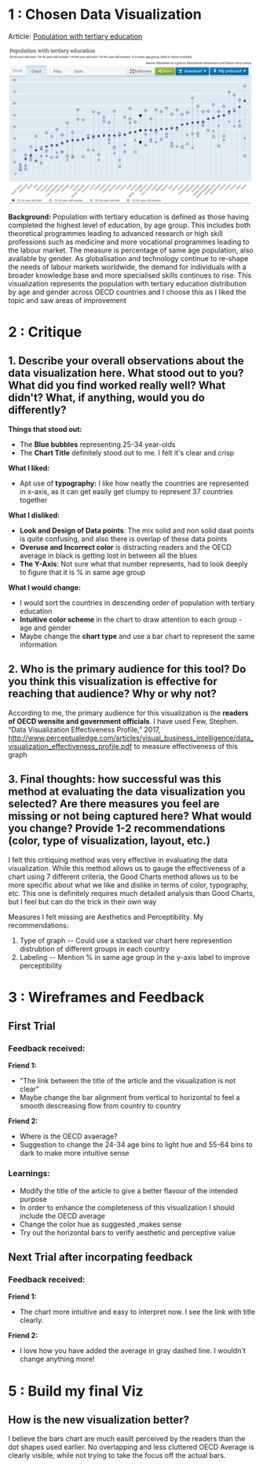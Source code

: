 # 1 : Chosen Data Visualization
Article: [Population with tertiary education](https://data.oecd.org/eduatt/population-with-tertiary-education.htm)

![OECD-Viz](Education.PNG)


**Background:**
Population with tertiary education is defined as those having completed the highest level of education, by age group. This includes both theoretical programmes leading to advanced research or high skill professions such as medicine and more vocational programmes leading to the labour market. The measure is percentage of same age population, also available by gender. As globalisation and technology continue to re-shape the needs of labour markets worldwide, the demand for individuals with a broader knowledge base and more specialised skills continues to rise. This visualization represents the population with tertiary education distribution by age and gender across OECD countries and I choose this as I liked the topic and saw areas of improvement 

# 2 : Critique

## 1. Describe your overall observations about the data visualization here. What stood out to you? What did you find worked really well? What didn't? What, if anything, would you do differently?

**Things that stood out:** <br />
- The **Blue bubbles** representing 25-34 year-olds
- The **Chart Title** definitely stood out to me. I felt it's clear and crisp

**What I liked:** <br /> 
- Apt use of **typography:** I like how neatly the countries are represented in x-axis, as it can get easily get clumpy to represent 37 countries together 

**What I disliked:** <br /> 
- **Look and Design of Data points**: The mix solid and non solid daat points is quite confusing, and also there is overlap of these data points
- **Overuse and Incorrect color** is distracting readers and the OECD average in black is getting lost in between all the blues
- **The Y-Axis**: Not sure what that number represents, had to look deeply to figure that it is % in same age group

**What I would change:** <br /> 
- I would sort the countries in descending order of population with tertiary education 
- **Intuitive color scheme** in the chart to draw attention to each group - age and gender
- Maybe change the **chart type** and use a bar chart to represent the same information

## 2. Who is the primary audience for this tool? Do you think this visualization is effective for reaching that audience? Why or why not?

According to me, the primary audience for this visualization is the **readers of OECD wensite and government officials**.
I have used Few, Stephen. “Data Visualization Effectiveness Profile,” 2017, http://www.perceptualedge.com/articles/visual_business_intelligence/data_visualization_effectiveness_profile.pdf to measure effectiveness of this graph

## 3. Final thoughts: how successful was this method at evaluating the data visualization you selected? Are there measures you feel are missing or not being captured here? What would you change? Provide 1-2 recommendations (color, type of visualization, layout, etc.)

I felt this critiquing method was very effective in evaluating the data visualization. While this method allows us to gauge the effectiveness of a chart using 7 different criteria, the Good Charts method allows us to be more specific about what we like and dislike in terms of color, typography, etc.  This one is definitely requires much detailed analysis than Good Charts, but I feel but can do the trick in their own way

Measures I felt missing are Aesthetics and Perceptibility. My recommendations:
1. Type of graph -- Could use a stacked var chart here represention distrubtion of different groups in each country
2. Labeling -- Mention % in same age group in the y-axis label to improve perceptibility

# 3 : Wireframes and Feedback

## First Trial

### Feedback received:

**Friend 1:** <br /> 
- "The link between the title of the article and the visualization is not clear"
- Maybe change the bar alignment from vertical to horizontal to feel a smooth descreasing flow from country to country

**Friend 2:** <br /> 
- Where is the OECD avaerage?
- Suggestion to change the 24-34 age bins to light hue and 55-64 bins to dark to make more intuitive sense

### Learnings:

- Modify the title of the article to give a better flavour of the intended purpose
- In order to enhance the completeness of this visualization I should include the OECD average
- Change the color hue as suggested ,makes sense
- Try out the horizontal bars to verify aesthetic and perceptive value

## Next Trial after incorpating feedback


### Feedback received:

**Friend 1:** <br /> 
- The chart more intuitive and easy to interpret now. I see the link with title clearly.

**Friend 2:** <br /> 
- I love how you have added the average in gray dashed line. I wouldn't change anything more!

# 5 : Build my final Viz


## How is the new visualization better?

I believe the bars chart are much easilt perceived by the readers than the dot shapes used earlier. 
No overlapping and less cluttered
OECD Average is clearly visible, while not trying to take the focus off the actual bars.


